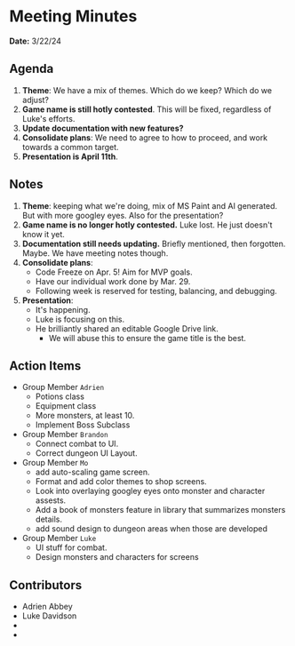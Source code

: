 # Meeting Minutes
**Date:** 3/22/24

## Agenda
1. **Theme**: We have a mix of themes.  Which do we keep?  Which do we adjust?
2. **Game name is still hotly contested**.  This will be fixed, regardless of Luke's efforts.
3. **Update documentation with new features?**
4. **Consolidate plans**: We need to agree to how to proceed, and work towards a common target.
5. **Presentation is April 11th**.  

## Notes
1. **Theme**: keeping what we're doing, mix of MS Paint and AI generated.  But with more googley eyes.  Also for the presentation?
2. **Game name is no longer hotly contested.**  Luke lost.  He just doesn't know it yet.
3. **Documentation still needs updating.**  Briefly mentioned, then forgotten.  Maybe.  We have meeting notes though.
4. **Consolidate plans**:
	- Code Freeze on Apr. 5!  Aim for MVP goals.
	- Have our individual work done by Mar. 29.
	- Following week is reserved for testing, balancing, and debugging.
5. **Presentation**: 
	- It's happening.  
	- Luke is focusing on this.  
	- He brilliantly shared an editable Google Drive link.  
		- We will abuse this to ensure the game title is the best.  

## Action Items
* Group Member `Adrien`
    - Potions class 
	- Equipment class
	- More monsters, at least 10.
	- Implement Boss Subclass
* Group Member `Brandon`
	- Connect combat to UI.
   	- Correct dungeon UI Layout.
* Group Member `Mo`
	- add auto-scaling game screen.
	- Format and add color themes to shop screens.
  	- Look into overlaying googley eyes onto monster and character assests.
  	- Add a book of monsters feature in library that summarizes monsters details.
  	- add sound design to dungeon areas when those are developed
* Group Member `Luke`
	- UI stuff for combat.
	- Design monsters and characters for screens

## Contributors
* Adrien Abbey
* Luke Davidson
*
*
